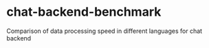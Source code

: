 # chat-backend-benchmark
Comparison of data processing speed in different languages for chat backend

